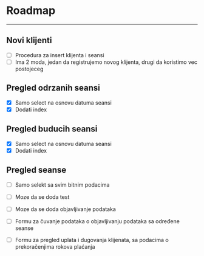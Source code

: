 # Roadmap
---

## Novi klijenti
- [ ] Procedura za insert klijenta i seansi
- [ ] Ima 2 moda, jedan da registrujemo novog klijenta, drugi da koristimo vec postojeceg

## Pregled odrzanih seansi
- [x] Samo select na osnovu datuma seansi
- [x] Dodati index

## Pregled buducih seansi
- [x] Samo select na osnovu datuma seansi
- [x] Dodati index

## Pregled seanse
- [ ] Samo selekt sa svim bitnim podacima
- [ ] Moze da se doda test
- [ ] Moze da se doda objavljivanje podataka

- [ ] Formu za čuvanje podataka o objavljivanju podataka sa određene seanse
- [ ] Formu za pregled uplata i dugovanja klijenata, sa podacima o prekoračenjima rokova plaćanja
